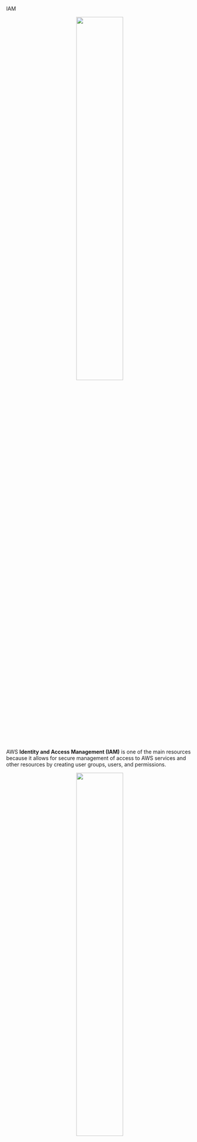 IAM
<div align="center">
  <img src="https://branditechture.agency/brand-logos/wp-content/uploads/wpdm-cache/AWS-IAM-900x0.png" width="50%">
</div>

AWS <b>Identity and Access Management (IAM)</b> is one of the main resources because it allows for secure management of access to AWS services and other resources by creating user groups, users, and permissions.
<div align="center">
  <img src="https://user-images.githubusercontent.com/72712095/227651287-bb0f47cf-106b-4b27-be56-f954afef6bbb.png" width="50%">
</div>
<details><summary> <h3>Resources</h3></summary>
<ul>
    <li><b>Shared access to AWS accounts:</b> Provides access permissions to other users</li>
    <li><b>Granular permissions:</b> Users can have different levels of access according to their roles in an AWS account</li>
    <li><b>MFA:</b> Multi-factor authentication</li>
    <li><b>Integration with AWS services:</b> Establishes levels of access permissions to AWS services</li>
    <li><b>Free:</b> IAM has no costs or usage limits</li>
</ul> 
</details>
<details><summary> <h3>Terms and concepts</h3></summary>
<ul>
<li><b>Identity:</b> Provides access to an AWS account</li>
<li><b>IAM Users:</b> Represents a person or service that uses AWS services</li>
<li><b>IAM Groups:</b> Collection of IAM users</li>
<li><b>IAM Roles:</b> Set of permissions that determine the level of access of an identity to AWS services
<div align="center">
<img src="https://cloudiofy.com/wp-content/uploads/2022/08/iam-entities.png" width="70%">
</div>  
</li>
<li><b>IAM Policies:</b> Defines access permissions to AWS services
<ul>
<li><b>Inline policy:</b> Permissions attached directly to an identity (not reusable)
<div align="center">
<img src="https://docs.aws.amazon.com/pt_br/IAM/latest/UserGuide/images/policies-inline-policies.diagram.png" width="70%">
</div>
</li>
<li><b>Managed policy:</b> Set of permissions available to multiple identities</li>
<div align="center">
<img src="https://docs.aws.amazon.com/pt_br/IAM/latest/UserGuide/images/policies-aws-managed-policies.diagram.png" width="70%">
</div>
</ul>   
</li>
<li><b>IAM Permissions:</b> Lowest level of the hierarchy, determines whether an identity can or cannot take an action on an AWS resource (Allow/Deny)</li>
</ul>
</details>
<details><summary> <h3>Best Practices</h3></summary>
 <p>
    AWS has a list of best practices to help developers and IT professionals manage access to AWS resources.  
 </p>
<ul>
    <li><b>Root account:</b> Do not use it for daily development tasks. It is more geared towards managing:
    <ul>
      <li>Account Dashboard</li>
      <li>Defining who the administrators are</li>
      <li>AWS plans and/or services</li>
    </ul>
    </li>
    <li><b>Users:</b> Create individual users and, if necessary, define a group for these users</li>
    <li><b>Least privilege:</b> Provide only the level of access needed</li>
    <li><b>Permissions:</b> Use user groups with permissions</li>
    <li><b>Auditing:</b> Activate AWS CloudTrail</li>
    <li><b>Passwords:</b> Always use strong passwords</li>
    <li><b>MFA:</b> Activate it for privileged users</li>
</ul> 
</details>

